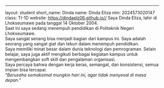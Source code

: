 ---
layout: student
short_name: Dinda
name: Dinda Eliza
nim: 2024573020147
class: TI-1D
website: https://dindaelz06.github.io//
Saya Dinda Eliza, lahir di Lhokseumawe pada tanggal 14 Oktober 2004.  
Saat ini saya sedang menempuh pendidikan di Politeknik Negeri Lhokseumawe.  
Saya sangat senang bisa menjadi bagian dari kampus ini. Saya adalah seorang yang sangat giat dan 
tekun dalam menempuh pendidikan.  
Saya memiliki minat besar dalam dunia teknologi dan pemrograman. Selain belajar, 
saya juga aktif mengikuti berbagai kegiatan kampus untuk mengembangkan soft skill dan pengalaman organisasi.  
Saya percaya bahwa dengan kerja keras, semangat, dan konsistensi, semua impian bisa tercapai.  
_"Berusaha semaksimal mungkin hari ini, agar tidak menyesal di masa depan."_
